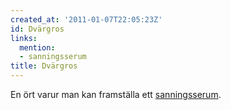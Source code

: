 ```yaml
---
created_at: '2011-01-07T22:05:23Z'
id: Dvärgros
links:
  mention:
  - sanningsserum
title: Dvärgros
---
```


En ört varur man kan framställa ett [sanningsserum].

  [sanningsserum]: sanningsserum
